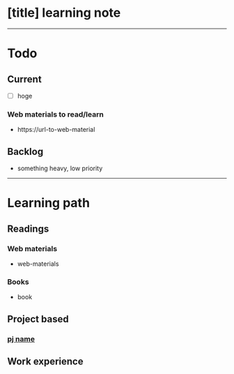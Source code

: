 <!--
{
  "type": "learn",
  "tags": []
}
-->
# [title] learning note

---

# Todo
## Current
- [ ] hoge

### Web materials to read/learn
- https://url-to-web-material

## Backlog
- something heavy, low priority

---

# Learning path
## Readings
### Web materials
- web-materials

### Books
- book


## Project based
### [pj name](github-url)


## Work experience
###
